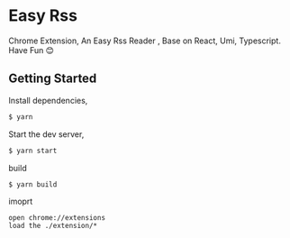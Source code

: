 # Easy Rss
Chrome Extension, An Easy Rss Reader , Base on React, Umi, Typescript. Have Fun 😊

## Getting Started

Install dependencies,

```bash
$ yarn
```

Start the dev server,

```bash
$ yarn start
```

build

```bash
$ yarn build
```

imoprt
```
open chrome://extensions
load the ./extension/*
```
